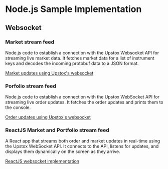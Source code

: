 # Node.js Sample Implementation

## Websocket

### Market stream feed

Node.js code to establish a connection with the Upstox Websocket API for streaming live market data. It fetches market data for a list of instrument keys and decodes the incoming protobuf data to a JSON format.

[Market updates using Upstox's websocket](websocket/market_data/)

### Porfolio stream feed

Node.js code to establish a connection with the Upstox WebSocket API for streaming live order updates. It fetches the order updates and prints them to the console.

[Order updates using Upstox's websocket](websocket/order_updates/)

### ReactJS Market and Portfolio stream feed

A React app that streams both order and market updates in real-time using the Upstox WebSocket API. It connects to the API, listens for updates, and displays them dynamically on the screen as they arrive.

[ReactJS websocket implementation](websocket/react_websocket/)
